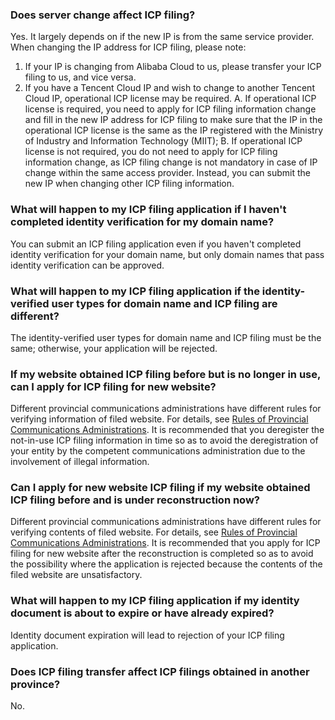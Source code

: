 ### Does server change affect ICP filing?
Yes. It largely depends on if the new IP is from the same service provider.
When changing the IP address for ICP filing, please note:
1. If your IP is changing from Alibaba Cloud to us, please transfer your ICP filing to us, and vice versa.
2. If you have a Tencent Cloud IP and wish to change to another Tencent Cloud IP, operational ICP license may be required.
A. If operational ICP license is required, you need to apply for ICP filing information change and fill in the new IP address for ICP filing to make sure that the IP in the operational ICP license is the same as the IP registered with the Ministry of Industry and Information Technology (MIIT);
B. If operational ICP license is not required, you do not need to apply for ICP filing information change, as ICP filing change is not mandatory in case of IP change within the same access provider. Instead, you can submit the new IP when changing other ICP filing information.
### What will happen to my ICP filing application if I haven't completed identity verification for my domain name?
You can submit an ICP filing application even if you haven't completed identity verification for your domain name, but only domain names that pass identity verification can be approved.
### What will happen to my ICP filing application if the identity-verified user types for domain name and ICP filing are different?
The identity-verified user types for domain name and ICP filing must be the same; otherwise, your application will be rejected.
### If my website obtained ICP filing before but is no longer in use, can I apply for ICP filing for new website?
Different provincial communications administrations have different rules for verifying information of filed website. For details, see [Rules of Provincial Communications Administrations](https://cloud.tencent.com/document/product/243/3474). It is recommended that you deregister the not-in-use ICP filing information in time so as to avoid the deregistration of your entity by the competent communications administration due to the involvement of illegal information.
### Can I apply for new website ICP filing if my website obtained ICP filing before and is under reconstruction now?
Different provincial communications administrations have different rules for verifying contents of filed website. For details, see [Rules of Provincial Communications Administrations](https://cloud.tencent.com/document/product/243/3474). It is recommended that you apply for ICP filing for new website after the reconstruction is completed so as to avoid the possibility where the application is rejected because the contents of the filed website are unsatisfactory.
### What will happen to my ICP filing application if my identity document is about to expire or have already expired?
Identity document expiration will lead to rejection of your ICP filing application.
### Does ICP filing transfer affect ICP filings obtained in another province?
No.
